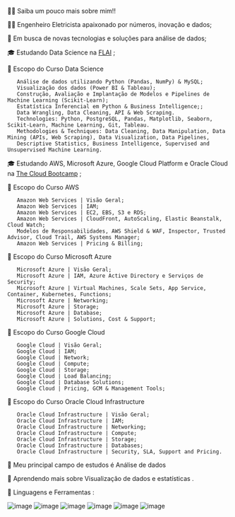 👨‍🎓   Saiba um pouco mais sobre mim!!

👨‍🎓   Engenheiro Eletricista apaixonado por números, inovação e dados;

🤔   Em busca de novas tecnologias e soluções para análise de dados;

🎓   Estudando Data Science na [FLAI](https://www.flai.com.br/dds/) ;

🚀   Escopo do Curso Data Science

       Análise de dados utilizando Python (Pandas, NumPy) & MySQL;
       Visualização dos dados (Power BI & Tableau);
       Construção, Avaliação e Implantação de Modelos e Pipelines de Machine Learning (Scikit-Learn);
       Estatística Inferencial em Python & Business Intelligence;;
       Data Wrangling, Data Cleaning, API & Web Scraping.
       Technologies: Python, PostgreSQL, Pandas, Matplotlib, Seaborn, Scikit-Learn, Machine Learning, Git, Tableau.
       Methodologies & Techniques: Data Cleaning, Data Manipulation, Data Mining (APIs, Web Scraping), Data Visualization, Data Pipelines, 
       Descriptive Statistics, Business Intelligence, Supervised and Unsupervised Machine Learning.
       
🎓   Estudando AWS, Microsoft Azure, Google Cloud Platform e Oracle Cloud na [The Cloud Bootcamp](https://app.thecloudbootcamp.com/enrollments) ;

🚀   Escopo do Curso AWS

       Amazon Web Services | Visão Geral;
       Amazon Web Services | IAM;
       Amazon Web Services | EC2, EBS, S3 e RDS;
       Amazon Web Services | CloudFront, AutoScaling, Elastic Beanstalk, Cloud Watch;
       Modelos de Responsabilidades, AWS Shield & WAF, Inspector, Trusted Advisor, Cloud Trail, AWS Systems Manager;
       Amazon Web Services | Pricing & Billing;
       
🚀   Escopo do Curso Microsoft Azure

       Microsoft Azure | Visão Geral;
       Microsoft Azure | IAM, Azure Active Directory e Serviços de Security;
       Microsoft Azure | Virtual Machines, Scale Sets, App Service, Container, Kubernetes, Functions;
       Microsoft Azure | Networking;
       Microsoft Azure | Storage;
       Microsoft Azure | Database;
       Microsoft Azure | Solutions, Cost & Support;
       
🚀   Escopo do Curso Google Cloud

       Google Cloud | Visão Geral;
       Google Cloud | IAM;
       Google Cloud | Network;
       Google Cloud | Compute;
       Google Cloud | Storage;
       Google Cloud | Load Balancing;
       Google Cloud | Database Solutions;
       Google Cloud | Pricing, GCM & Management Tools;
       
🚀   Escopo do Curso Oracle Cloud Infrastructure

       Oracle Cloud Infrastructure | Visão Geral;
       Oracle Cloud Infrastructure | IAM;
       Oracle Cloud Infrastructure | Networking;
       Oracle Cloud Infrastructure | Compute;
       Oracle Cloud Infrastructure | Storage;
       Oracle Cloud Infrastructure | Databases;
       Oracle Cloud Infrastructure | Security, SLA, Support and Pricing.
       
 💼   Meu principal campo de estudos é Análise de dados

🌱   Aprendendo mais sobre Visualização de dados e estatísticas .

🚀 Linguagens e Ferramentas :

![image](https://user-images.githubusercontent.com/94656905/176739870-65ae7c35-5a47-4c1c-b976-9f3855406f2a.png)
![image](https://user-images.githubusercontent.com/94656905/176739922-88279d83-a920-4fca-bfcb-d0cd0d767d14.png)
![image](https://user-images.githubusercontent.com/94656905/176739986-e0df5784-9063-4697-a131-025d3554a0d7.png)
![image](https://user-images.githubusercontent.com/94656905/176740020-4f1dd753-3cd8-492c-9f41-6b50cfd4fc06.png)
![image](https://user-images.githubusercontent.com/94656905/176740059-c743cf59-0eaa-4d0c-88a0-918bbf43e051.png)
![image](https://user-images.githubusercontent.com/94656905/176740091-de143437-0ac3-4eee-9444-50a8ed355cd2.png)


<!---
JoneNascimento/JoneNascimento is a ✨ special ✨ repository because its `README.md` (this file) appears on your GitHub profile.
You can click the Preview link to take a look at your changes.
--->
